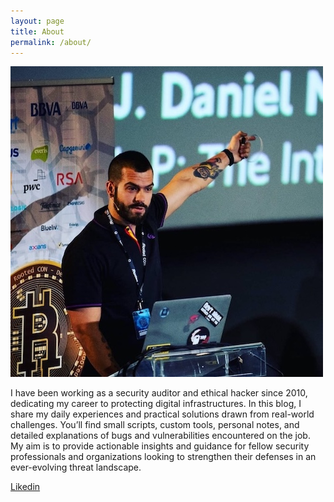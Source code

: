 ```yaml
---
layout: page
title: About
permalink: /about/
---
```


![](/img/me.jpeg)

I have been working as a security auditor and ethical hacker since 2010, dedicating my career to protecting digital infrastructures. In this blog, I share my daily experiences and practical solutions drawn from real-world challenges. You’ll find small scripts, custom tools, personal notes, and detailed explanations of bugs and vulnerabilities encountered on the job. My aim is to provide actionable insights and guidance for fellow security professionals and organizations looking to strengthen their defenses in an ever-evolving threat landscape.

[Likedin](https://www.linkedin.com/in/dan1t0/)
